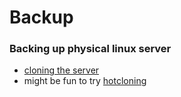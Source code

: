 # Backup

### Backing up physical linux server
- [cloning the server](http://unix.stackexchange.com/questions/226144/creating-a-snapshot-of-a-linux-system)
- might be fun to try [hotcloning](https://olivier.sessink.nl/publications/hotcloning/)
